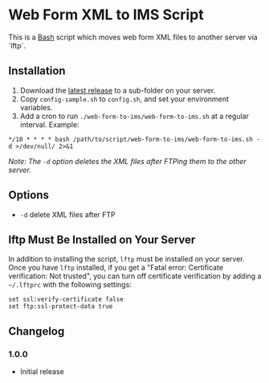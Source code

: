 # Web Form XML to IMS Script

This is a [Bash](https://en.wikipedia.org/wiki/Bash_(Unix_shell)) script which moves web form XML files to another server via `lftp`.

## Installation

1. Download the [latest release](https://github.com/WenderHost/web-form-xml-to-ims/releases/latest) to a sub-folder on your server.
2. Copy `config-sample.sh` to `config.sh`, and set your environment variables.
3. Add a cron to run `./web-form-to-ims/web-form-to-ims.sh` at a regular interval. Example:

`*/10 * * * * bash /path/to/script/web-form-to-ims/web-form-to-ims.sh -d >/dev/null/ 2>&1`

*Note: The `-d` option deletes the XML files after FTPing them to the other server.*

## Options

- `-d` delete XML files after FTP

## lftp Must Be Installed on Your Server

In addition to installing the script, `lftp` must be installed on your server. Once you have `lftp` installed, if you get a "Fatal error: Certificate verification: Not trusted", you can turn off certificate verification by adding a `~/.lftprc` with the following settings:

```
set ssl:verify-certificate false
set ftp:ssl-protect-data true
```

## Changelog

### 1.0.0

- Initial release

